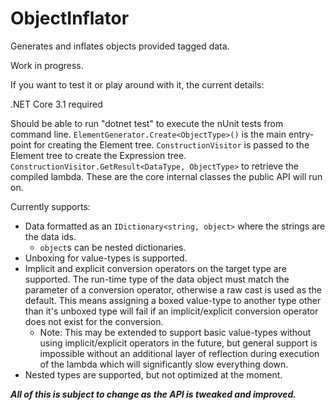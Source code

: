 # ObjectInflator
Generates and inflates objects provided tagged data.

Work in progress.

If you want to test it or play around with it, the current details:


.NET Core 3.1 required

Should be able to run "dotnet test" to execute the nUnit tests from command line.
`ElementGenerator.Create<ObjectType>()` is the main entry-point for creating the Element tree.
`ConstructionVisitor` is passed to the Element tree to create the Expression tree.
`ConstructionVisitor.GetResult<DataType, ObjectType>` to retrieve the compiled lambda.
These are the core internal classes the public API will run on.

Currently supports:
- Data formatted as an `IDictionary<string, object>` where the strings are the data ids.
  - `object`s can be nested dictionaries.
- Unboxing for value-types is supported.
- Implicit and explicit conversion operators on the target type are supported. The run-time
  type of the data object must match the parameter of a conversion operator, otherwise
  a raw cast is used as the default. This means assigning a boxed value-type to another type
  other than it's unboxed type will fail if an implicit/explicit conversion operator does not
  exist for the conversion.
  - Note: This may be extended to support basic value-types without using implicit/explicit operators
    in the future, but general support is impossible without an additional layer of reflection
    during execution of the lambda which will significantly slow everything down.
- Nested types are supported, but not optimized at the moment.

***All of this is subject to change as the API is tweaked and improved.***
